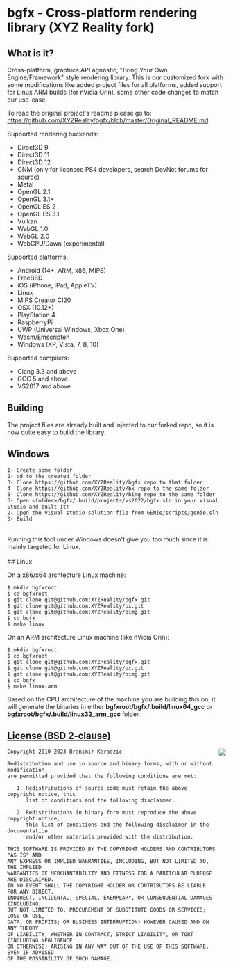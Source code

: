 bgfx - Cross-platform rendering library (XYZ Reality fork)
============================================================================

What is it?
-----------

Cross-platform, graphics API agnostic, "Bring Your Own Engine/Framework" style
rendering library. This is our customized fork with some modifications like added project files for all 
platforms, added support for Linux ARM builds (for nVidia Orin), some other code changes to match our use-case.

To read the original project's readme please go to: https://github.com/XYZReality/bgfx/blob/master/Original_README.md

Supported rendering backends:

 * Direct3D 9
 * Direct3D 11
 * Direct3D 12
 * GNM (only for licensed PS4 developers, search DevNet forums for source)
 * Metal
 * OpenGL 2.1
 * OpenGL 3.1+
 * OpenGL ES 2
 * OpenGL ES 3.1
 * Vulkan
 * WebGL 1.0
 * WebGL 2.0
 * WebGPU/Dawn (experimental)

Supported platforms:

 * Android (14+, ARM, x86, MIPS)
 * FreeBSD
 * iOS (iPhone, iPad, AppleTV)
 * Linux
 * MIPS Creator CI20
 * OSX (10.12+)
 * PlayStation 4
 * RaspberryPi
 * UWP (Universal Windows, Xbox One)
 * Wasm/Emscripten
 * Windows (XP, Vista, 7, 8, 10)

Supported compilers:

 * Clang 3.3 and above
 * GCC 5 and above
 * VS2017 and above

Building
--------
The project files are already built and injected to our forked repo, so it is now quite easy to build the library.
<br>
## Windows
```
1- Create some folder
2- cd to the created folder
3- Clone https://github.com/XYZReality/bgfx repo to that folder
4- Clone https://github.com/XYZReality/bx repo to the same folder
5- Clone https://github.com/XYZReality/bimg repo to the same folder
6- Open <folder>/bgfx/.build/projects/vs2022/bgfx.sln in your Visual Studio and built it!
2- Open the visual studio solution file from GENie/scripts/genie.sln
3- Build
```
<br>
Running this tool under Windows doesn't give you too much since it is mainly targeted for Linux. <br><br>
## Linux

On a x86/x64 archtecture Linux machine:
```
$ mkdir bgfxroot
$ cd bgfxroot
$ git clone git@github.com:XYZReality/bgfx.git
$ git clone git@github.com:XYZReality/bx.git
$ git clone git@github.com:XYZReality/bimg.git
$ cd bgfx 
$ make linux
```

On an ARM architecture Linux machine (like nVidia Orin):
```
$ mkdir bgfxroot
$ cd bgfxroot
$ git clone git@github.com:XYZReality/bgfx.git
$ git clone git@github.com:XYZReality/bx.git
$ git clone git@github.com:XYZReality/bimg.git
$ cd bgfx 
$ make linux-arm
```

Based on the CPU architecture of the machine you are building this on, it will generate the binaries in either 
**bgfxroot/bgfx/.build/linux64_gcc** or **bgfxroot/bgfx/.build/linux32_arm_gcc** folder.

[License (BSD 2-clause)](https://bkaradzic.github.io/bgfx/license.html)
-----------------------------------------------------------------------

<a href="http://opensource.org/licenses/BSD-2-Clause" target="_blank">
<img align="right" src="http://opensource.org/trademarks/opensource/OSI-Approved-License-100x137.png">
</a>

	Copyright 2010-2023 Branimir Karadzic
	
	Redistribution and use in source and binary forms, with or without modification,
	are permitted provided that the following conditions are met:
	
	   1. Redistributions of source code must retain the above copyright notice, this
	      list of conditions and the following disclaimer.
	
	   2. Redistributions in binary form must reproduce the above copyright notice,
	      this list of conditions and the following disclaimer in the documentation
	      and/or other materials provided with the distribution.
	
	THIS SOFTWARE IS PROVIDED BY THE COPYRIGHT HOLDERS AND CONTRIBUTORS "AS IS" AND
	ANY EXPRESS OR IMPLIED WARRANTIES, INCLUDING, BUT NOT LIMITED TO, THE IMPLIED
	WARRANTIES OF MERCHANTABILITY AND FITNESS FOR A PARTICULAR PURPOSE ARE DISCLAIMED.
	IN NO EVENT SHALL THE COPYRIGHT HOLDER OR CONTRIBUTORS BE LIABLE FOR ANY DIRECT,
	INDIRECT, INCIDENTAL, SPECIAL, EXEMPLARY, OR CONSEQUENTIAL DAMAGES (INCLUDING,
	BUT NOT LIMITED TO, PROCUREMENT OF SUBSTITUTE GOODS OR SERVICES; LOSS OF USE,
	DATA, OR PROFITS; OR BUSINESS INTERRUPTION) HOWEVER CAUSED AND ON ANY THEORY
	OF LIABILITY, WHETHER IN CONTRACT, STRICT LIABILITY, OR TORT (INCLUDING NEGLIGENCE
	OR OTHERWISE) ARISING IN ANY WAY OUT OF THE USE OF THIS SOFTWARE, EVEN IF ADVISED
	OF THE POSSIBILITY OF SUCH DAMAGE.
